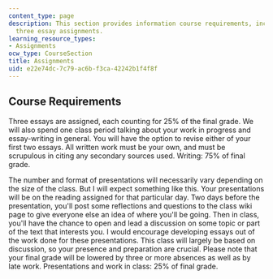 ```yaml
---
content_type: page
description: This section provides information course requirements, including the
  three essay assignments.
learning_resource_types:
- Assignments
ocw_type: CourseSection
title: Assignments
uid: e22e74dc-7c79-ac6b-f3ca-42242b1f4f8f
---
```


Course Requirements
-------------------

Three essays are assigned, each counting for 25% of the final grade. We will also spend one class period talking about your work in progress and essay-writing in general. You will have the option to revise either of your first two essays. All written work must be your own, and must be scrupulous in citing any secondary sources used. Writing: 75% of final grade.

The number and format of presentations will necessarily vary depending on the size of the class. But I will expect something like this. Your presentations will be on the reading assigned for that particular day. Two days before the presentation, you'll post some reflections and questions to the class wiki page to give everyone else an idea of where you'll be going. Then in class, you'll have the chance to open and lead a discussion on some topic or part of the text that interests you. I would encourage developing essays out of the work done for these presentations. This class will largely be based on discussion, so your presence and preparation are crucial. Please note that your final grade will be lowered by three or more absences as well as by late work. Presentations and work in class: 25% of final grade.